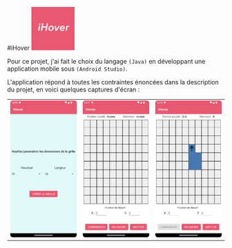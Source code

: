 #iHover
[<img src="GIMP/logo.jpg" width="100"/>](GIMP/logo.jpg)


Pour ce projet, j'ai fait le choix du langage `(Java)` en développant une application mobile sous `(Android Studio)`.

L'application répond à toutes les contraintes énoncées dans la description du projet, en voici quelques captures d'écran :

| | | |
| :------: | :------: | :------: |
| ![](screenshots/Screenshot1.png) | ![](screenshots/Screenshot2.png) | ![](screenshots/Screenshot3.png) |